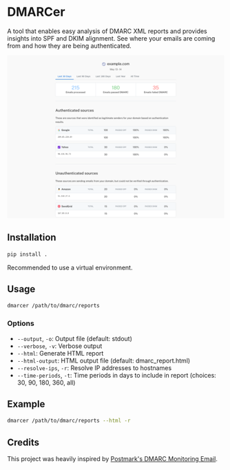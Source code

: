 # DMARCer

A tool that enables easy analysis of DMARC XML reports and provides insights into SPF and DKIM alignment.
See where your emails are coming from and how they are being authenticated.

![Simple HTML Report](./screenshots/simple-report.png)

## Installation

```bash
pip install .
```

Recommended to use a virtual environment.

## Usage

```bash
dmarcer /path/to/dmarc/reports
```

### Options

- `--output`, `-o`: Output file (default: stdout)
- `--verbose`, `-v`: Verbose output
- `--html`: Generate HTML report
- `--html-output`: HTML output file (default: dmarc_report.html)
- `--resolve-ips`, `-r`: Resolve IP addresses to hostnames
- `--time-periods`, `-t`: Time periods in days to include in report (choices: 30, 90, 180, 360, all)

## Example

```bash
dmarcer /path/to/dmarc/reports --html -r
```

## Credits

This project was heavily inspired by [Postmark's DMARC Monitoring Email](https://dmarc.postmarkapp.com/).
